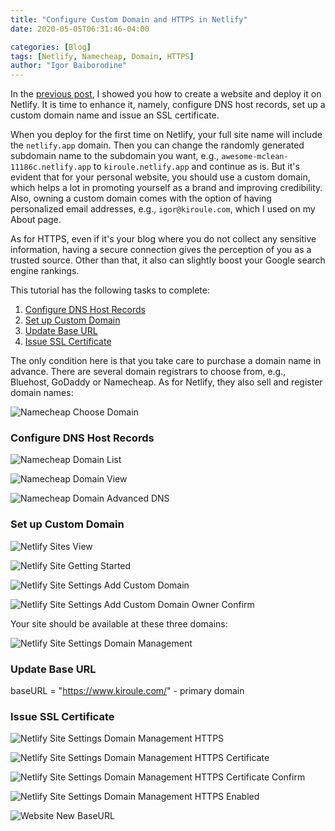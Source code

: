 ```yaml
---
title: "Configure Custom Domain and HTTPS in Netlify"
date: 2020-05-05T06:31:46-04:00

categories: [Blog]
tags: [Netlify, Namecheap, Domain, HTTPS]
author: "Igor Baiborodine"
---
```


In the [previous post](https://www.kiroule.com/article/start-blogging-with-github-hugo-and-netlify/), I showed you how to create a website and deploy it on Netlify. It is time to enhance it, namely, configure DNS host records, set up a custom domain name and issue an SSL certificate.

<!--more-->

When you deploy for the first time on Netlify, your full site name will include the `netlify.app` domain. Then you can change the randomly generated subdomain name to the subdomain you want, e.g., `awesome-mclean-11186c.netlify.app` to `kiroule.netlify.app` and continue as is.  But it's evident that for your personal website, you should use a custom domain, which helps a lot in promoting yourself as a brand and improving credibility. Also, owning a custom domain comes with the option of having personalized email addresses, e.g., `igor@kiroule.com`, which I used on my About page.

As for HTTPS, even if it's your blog where you do not collect any sensitive information, having a secure connection gives the perception of you as a trusted source. Other than that, it also can slightly boost your Google search engine rankings. 

This tutorial has the following tasks to complete:

1. [Configure DNS Host Records](#configure-dns-host-records)
2. [Set up Custom Domain](#set-up-custom-domain)
3. [Update Base URL](#update-base-url)
4. [Issue SSL Certificate](#issue-ssl-certificate)

The only condition here is that you take care to purchase a domain name in advance. There are several domain registrars to choose from, e.g.,  Bluehost, GoDaddy or Namecheap. As for Netlify, they also sell and register domain names:

![Namecheap Choose Domain](/img/content/article/configure-custom-domain-and-https-in-netlify/netlify-choose-domain.png)

### Configure DNS Host Records
![Namecheap Domain List](/img/content/article/configure-custom-domain-and-https-in-netlify/namecheap-domain-list.png)

![Namecheap Domain View](/img/content/article/configure-custom-domain-and-https-in-netlify/namecheap-domain-view.png)

![Namecheap Domain Advanced DNS](/img/content/article/configure-custom-domain-and-https-in-netlify/namecheap-domain-advanced-dns.png)

### Set up Custom Domain
![Netlify Sites View](/img/content/article/configure-custom-domain-and-https-in-netlify/netlify-sites-view.png)

![Netlify Site Getting Started](/img/content/article/configure-custom-domain-and-https-in-netlify/netlify-site-getting-started.png)

![Netlify Site Settings Add Custom Domain](/img/content/article/configure-custom-domain-and-https-in-netlify/netlify-site-settings-add-custom-domain.png)

![Netlify Site Settings Add Custom Domain Owner Confirm](/img/content/article/configure-custom-domain-and-https-in-netlify/netlify-site-settings-add-custom-domain-owner-confirm.png)

Your site should be available at these three domains:

![Netlify Site Settings Domain Management](/img/content/article/configure-custom-domain-and-https-in-netlify/netlify-site-settings-domain-management.png)

### Update Base URL
baseURL = "https://www.kiroule.com/" - primary domain

### Issue SSL Certificate

![Netlify Site Settings Domain Management HTTPS](/img/content/article/configure-custom-domain-and-https-in-netlify/netlify-site-settings-domain-management-https.png)

![Netlify Site Settings Domain Management HTTPS Certificate](/img/content/article/configure-custom-domain-and-https-in-netlify/netlify-site-settings-domain-management-https-certificate.png)

![Netlify Site Settings Domain Management HTTPS Certificate Confirm](/img/content/article/configure-custom-domain-and-https-in-netlify/netlify-site-settings-domain-management-https-certificate-confirm.png)

![Netlify Site Settings Domain Management HTTPS Enabled](/img/content/article/configure-custom-domain-and-https-in-netlify/netlify-site-settings-domain-management-https-enabled.png)

![Website New BaseURL](/img/content/article/configure-custom-domain-and-https-in-netlify/website-new-baseurl.png)


